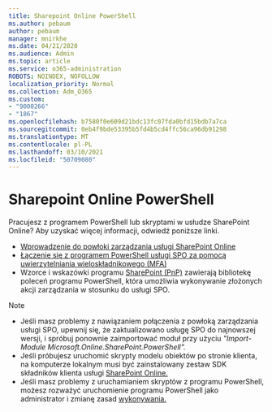 ```yaml
---
title: Sharepoint Online PowerShell
ms.author: pebaum
author: pebaum
manager: mnirkhe
ms.date: 04/21/2020
ms.audience: Admin
ms.topic: article
ms.service: o365-administration
ROBOTS: NOINDEX, NOFOLLOW
localization_priority: Normal
ms.collection: Adm_O365
ms.custom:
- "9000266"
- "1867"
ms.openlocfilehash: b7580f0e609d21bdc13fc07fda0bfd15bdb7a7ca
ms.sourcegitcommit: 0eb4f9bde53395b5fd4b5cd4ffc56ca96db91298
ms.translationtype: MT
ms.contentlocale: pl-PL
ms.lasthandoff: 03/10/2021
ms.locfileid: "50709080"
---
```

# <a name="sharepoint-online-powershell"></a>Sharepoint Online PowerShell

Pracujesz z programem PowerShell lub skryptami w usłudze SharePoint Online? Aby uzyskać więcej informacji, odwiedź poniższe linki.
- [Wprowadzenie do powłoki zarządzania usługi SharePoint Online](https://docs.microsoft.com/powershell/sharepoint/sharepoint-online/connect-sharepoint-online?view=sharepoint-ps)
- [Łączenie się z programem PowerShell usługi SPO za pomocą uwierzytelniania wieloskładnikowego (MFA)](https://docs.microsoft.com/powershell/sharepoint/sharepoint-online/connect-sharepoint-online?view=sharepoint-ps#to-connect-with-multifactor-authentication-mfa)
- Wzorce i wskazówki programu [SharePoint (PnP)](https://docs.microsoft.com/powershell/sharepoint/sharepoint-pnp/sharepoint-pnp-cmdlets?view=sharepoint-ps) zawierają bibliotekę poleceń programu PowerShell, która umożliwia wykonywanie złożonych akcji zarządzania w stosunku do usługi SPO.

> [!NOTE]
> - Jeśli masz problemy z nawiązaniem połączenia z powłoką zarządzania usługi SPO, [](https://docs.microsoft.com/powershell/scripting/developer/module/importing-a-powershell-module?view=powershell-7.1) upewnij się, że zaktualizowano usługę SPO do najnowszej wersji, i spróbuj ponownie zaimportować moduł przy użyciu *"Import-Module Microsoft.Online.SharePoint.PowerShell".*
> - Jeśli próbujesz uruchomić skrypty modelu obiektów po stronie klienta, na komputerze lokalnym musi być zainstalowany zestaw SDK składników klienta usługi [SharePoint Online.](https://www.microsoft.com/download/details.aspx?id=42038)
> - Jeśli masz problemy z uruchamianiem skryptów z programu PowerShell, możesz rozważyć uruchomienie programu PowerShell jako administrator i zmianę zasad [wykonywania.](https://docs.microsoft.com/powershell/module/microsoft.powershell.core/about/about_execution_policies?view=powershell-6)